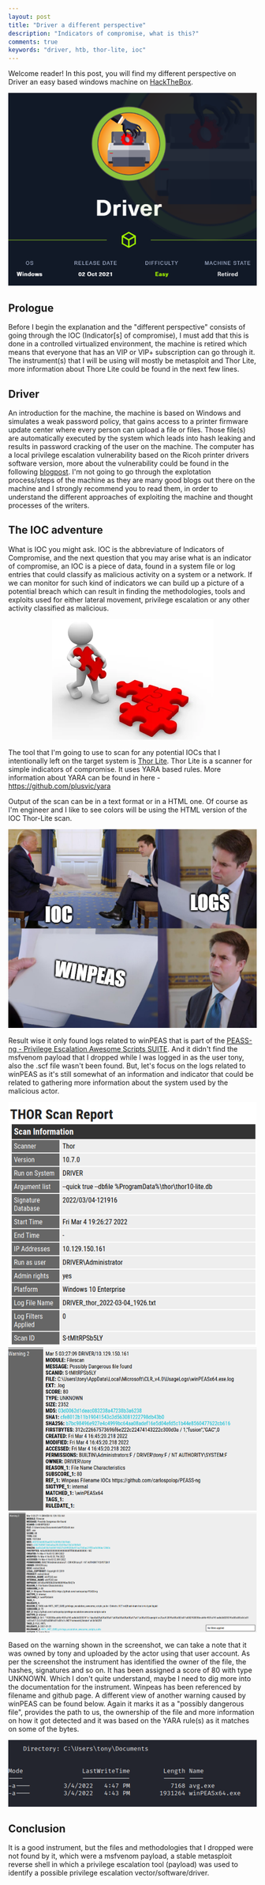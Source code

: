 ```yaml
---
layout: post
title: "Driver a different perspective"
description: "Indicators of compromise, what is this?"
comments: true
keywords: "driver, htb, thor-lite, ioc"
---
```



Welcome reader! In this post, you will find my different perspective on Driver an easy based windows machine on [HackTheBox](https://hackthebox.com). 


<div style="text-align: center"><img src="/assets/images/post2_driver_machine.png"></div>

## Prologue

Before I begin the explanation and the "different perspective" consists of going through the IOC (Indicator[s] of compromise), I must add that this is done in a controlled virtualized environment, the machine is retired which means that everyone that has an VIP or VIP+ subscription can go through it. The instrument(s) that I will be using will mostly be metasploit and Thor Lite, more information about Thore Lite could be found in the next few lines. 

## Driver

An introduction for the machine, the machine is based on Windows and simulates a weak password policy, that gains access to a printer firmware update center where every person can upload a file or files. Those file(s) are automatically executed by the system which leads into hash leaking and results in password cracking of the user on the machine. The computer has a local privilege escalation vulnerability based on the Ricoh printer drivers software version, more about the vulnerability could be found in the following [blogpost](https://www.pentagrid.ch/en/blog/local-privilege-escalation-in-ricoh-printer-drivers-for-windows-cve-2019-19363/). I'm not going to go through the explotation process/steps of the machine as they are many good blogs out there on the machine and I strongly recommend you to read them, in order to understand the different approaches of exploiting the machine and thought processes of the writers.

## The IOC adventure

What is IOC you might ask. IOC is the abbreviature of Indicators of Compromise, and the next question that you may arise what is an indicator of compromise, an IOC is a piece of data, found in a system file or log entries that could classify as malicious activity on a system or a network. If we can monitor for such kind of indicators we can build up a picture of a potential breach which can result in finding the methodologies, tools and exploits used for either lateral movement, privilege escalation or any other activity classified as malicious. 

<div style="text-align: center"><img src="/assets/images/post2_puzzle.png"></div>

The tool that I'm going to use to scan for any potential IOCs that I intentionally left on the target system is [Thor Lite](https://www.nextron-systems.com/thor-lite/i). Thor Lite is a scanner for simple indicators of compromise. It uses YARA based rules. More information about YARA can be found in here - https://github.com/plusvic/yara

Output of the scan can be in a text format or in a HTML one. Of course as I'm engineer and I like to see colors will be using the HTML version of the IOC Thor-Lite scan.

<div style="text-align: center"><img src="/assets/images/post2_IOC.png"></div>

Result wise it only found logs related to winPEAS that is part of the [PEASS-ng - Privilege Escalation Awesome Scripts SUITE](https://github.com/carlospolop/PEASS-ng). And it didn't find the msfvenom payload that I dropped while I was logged in as the user tony, also the .scf file wasn't been found. But, let's focus on the logs related to winPEAS as it's still somewhat of an information and indicator that could be related to gathering more information about the system used by the malicious actor.

<div style="text-align: center"><img src="/assets/images/post2_thor-1.png"></div>
<div style="text-align: center"><img src="/assets/images/post2_thor-2.png"></div>
<div style="text-align: center"><img src="/assets/images/post2_thor-3.png"></div>

Based on the warning shown in the screenshot, we can take a note that it was owned by tony and uploaded by the actor using that user account. As per the screenshot the instrument has identified the owner of the file, the hashes, signatures and so on. It has been assigned a score of 80 with type UNKNOWN. Which I don't quite understand, maybe I need to dig more into the documentation for the instrument. Winpeas has been referenced by filename and github page. A different view of another warning caused by winPEAS can be found below. Again it marks it as a "possibly dangerous file", provides the path to us, the ownership of the file and more information on how it got detected and it was based on the YARA rule(s) as it matches on some of the bytes.

<div style="text-align: center"><img src="/assets/images/post2_files.png"></div>

## Conclusion

It is a good instrument, but the files and methodologies that I dropped were not found by it, which were a msfvenom payload, a stable metasploit reverse shell in which a privilege escalation tool (payload) was used to identify a possible privilege escalation vector/software/driver.
